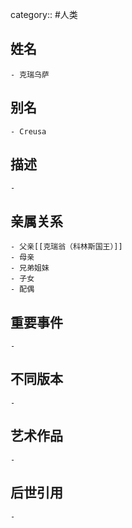 category:: #人类
## 姓名
	- 克瑞乌萨
## 别名
	- Creusa
## 描述
	-
## 亲属关系
	- 父亲[[克瑞翁（科林斯国王）]]
	- 母亲
	- 兄弟姐妹
	- 子女
	- 配偶
## 重要事件
	-
## 不同版本
	-
## 艺术作品
	-
## 后世引用
	-
